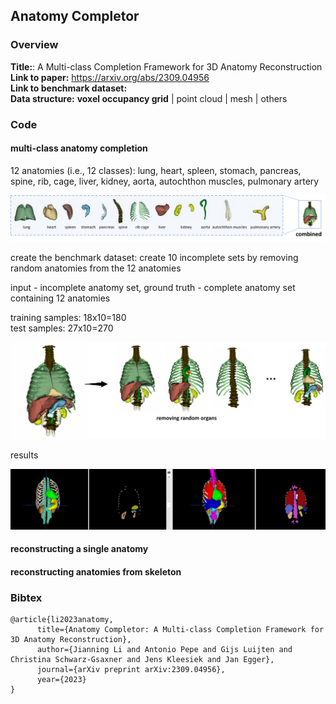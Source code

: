 
## Anatomy Completor


### Overview

**Title:**: A Multi-class Completion Framework for 3D Anatomy Reconstruction  <br> 
**Link to paper:** https://arxiv.org/abs/2309.04956 <br> 
**Link to benchmark dataset:** <br> 
**Data structure:** __voxel occupancy grid__ | point cloud | mesh | others <br>


### Code


#### multi-class anatomy completion
12 anatomies (i.e., 12 classes): lung, heart, spleen, stomach, pancreas, spine, rib, cage, liver, kidney, aorta, autochthon muscles, pulmonary artery

![Alt text](./assests/multi_class_anatomy.png)

create the benchmark dataset: create 10 incomplete sets by removing random anatomies from the 12 anatomies   <br>

input - incomplete anatomy set, ground truth - complete anatomy set containing 12 anatomies <br>

training samples: 18x10=180 <br> test samples: 27x10=270

![Alt text](./assests/completor.png)


results

![Alt text](./assests/results.png)

#### reconstructing a single anatomy






#### reconstructing anatomies from skeleton





### Bibtex


```
@article{li2023anatomy,
      title={Anatomy Completor: A Multi-class Completion Framework for 3D Anatomy Reconstruction}, 
      author={Jianning Li and Antonio Pepe and Gijs Luijten and Christina Schwarz-Gsaxner and Jens Kleesiek and Jan Egger},
      journal={arXiv preprint arXiv:2309.04956},
      year={2023}
}
```

